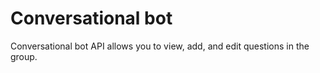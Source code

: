 # Conversational bot

Conversational bot API allows you to view, add, and edit questions in the group.

